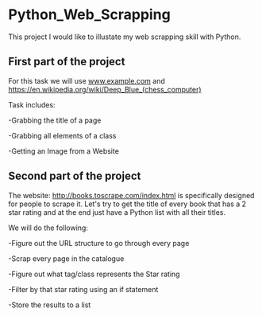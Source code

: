 # Python_Web_Scrapping
 
This project I would like to illustate my web scrapping skill with Python.

## First part of the project

For this task we will use www.example.com and https://en.wikipedia.org/wiki/Deep_Blue_(chess_computer)

Task includes:

-Grabbing the title of a page

-Grabbing all elements of a class

-Getting an Image from a Website

## Second part of the project

The website: http://books.toscrape.com/index.html is specifically designed for people to scrape it. Let's try to get the title of every book that has a 2 star rating and at the end just have a Python list with all their titles.

We will do the following:

-Figure out the URL structure to go through every page

-Scrap every page in the catalogue

-Figure out what tag/class represents the Star rating

-Filter by that star rating using an if statement

-Store the results to a list




